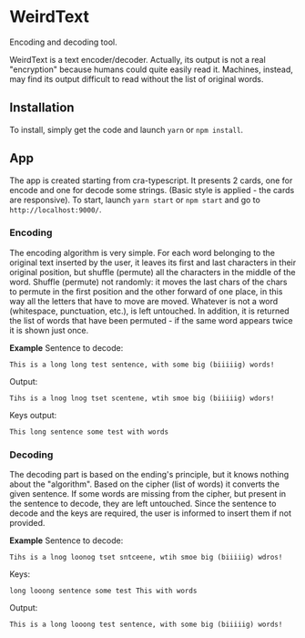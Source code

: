 # WeirdText

Encoding and decoding tool.

WeirdText is a text encoder/decoder.
Actually, its output is not a real "encryption" because humans could quite easily read it. Machines, instead, may find its output difficult to read without the list of original words.

## Installation

To install, simply get the code and launch `yarn` or `npm install`.

## App

The app is created starting from cra-typescript. It presents 2 cards, one for encode and one for decode some strings. (Basic style is applied - the cards are responsive). To start, launch `yarn start` or `npm start` and go to `http://localhost:9000/`.

### Encoding

The encoding algorithm is very simple. For each word belonging to the original text inserted by the user, it leaves its first and last characters in their original position, but shuffle (permute) all the characters in the middle of the word.
Shuffle (permute) not randomly: it moves the last chars of the chars to permute in the first position and the other forward of one place, in this way all the letters that have to move are moved. Whatever is not a word (whitespace, punctuation, etc.), is left untouched.
In addition, it is returned the list of words that have been permuted - if the same word appears twice it is shown just once.

**Example**
Sentence to decode:

```
This is a long long test sentence, with some big (biiiiig) words!
```

Output:

```
Tihs is a lnog lnog tset scentene, wtih smoe big (biiiiig) wdors!
```

Keys output:

```
This long sentence some test with words
```

### Decoding

The decoding part is based on the ending's principle, but it knows nothing about the "algorithm". Based on the cipher (list of words) it converts the given sentence. If some words are missing from the cipher, but present in the sentence to decode, they are left untouched. Since the sentence to decode and the keys are required, the user is informed to insert them if not provided.

**Example**
Sentence to decode:

```
Tihs is a lnog loonog tset sntceene, wtih smoe big (biiiiig) wdros!
```

Keys:

```
long looong sentence some test This with words
```

Output:

```
This is a long looong test sentence, with some big (biiiiig) words!
```
